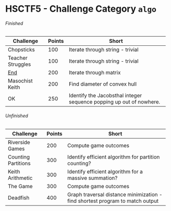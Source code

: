 # HSCTF5 - Challenge Category `algo`

###### Finished
Challenge | Points | Short
--- | --- | ---
Chopsticks | 100 | Iterate through string - trivial
Teacher Struggles | 100 | Iterate through string - trivial
[End](/algo/end.md) | 200 | Iterate through matrix 
Masochist Keith | 200 | Find diameter of convex hull
OK | 250 | Identify the Jacobsthal integer sequence popping up out of nowhere.

###### Unfinished
Challenge | Points | Short
--- | --- | ---
Riverside Games | 200 | Compute game outcomes
Counting Partitions | 300 | Identify efficient algorithm for partition counting?
Keith Arithmetic | 300 | Identify efficient algorithm for a massive summation?
The Game | 300 | Compute game outcomes
Deadfish | 400 | Graph traversal distance minimization - find shortest program to match output